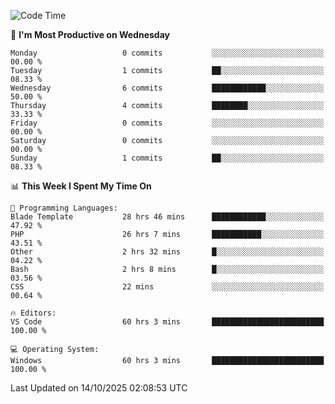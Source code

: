 <!--START_SECTION:waka-->
![Code Time](http://img.shields.io/badge/Code%20Time-6%2C116%20hrs%2021%20mins-blue)

📅 **I'm Most Productive on Wednesday** 

```text
Monday                   0 commits           ░░░░░░░░░░░░░░░░░░░░░░░░░   00.00 % 
Tuesday                  1 commits           ██░░░░░░░░░░░░░░░░░░░░░░░   08.33 % 
Wednesday                6 commits           ████████████░░░░░░░░░░░░░   50.00 % 
Thursday                 4 commits           ████████░░░░░░░░░░░░░░░░░   33.33 % 
Friday                   0 commits           ░░░░░░░░░░░░░░░░░░░░░░░░░   00.00 % 
Saturday                 0 commits           ░░░░░░░░░░░░░░░░░░░░░░░░░   00.00 % 
Sunday                   1 commits           ██░░░░░░░░░░░░░░░░░░░░░░░   08.33 % 
```


📊 **This Week I Spent My Time On** 

```text
💬 Programming Languages: 
Blade Template           28 hrs 46 mins      ████████████░░░░░░░░░░░░░   47.92 % 
PHP                      26 hrs 7 mins       ███████████░░░░░░░░░░░░░░   43.51 % 
Other                    2 hrs 32 mins       █░░░░░░░░░░░░░░░░░░░░░░░░   04.22 % 
Bash                     2 hrs 8 mins        █░░░░░░░░░░░░░░░░░░░░░░░░   03.56 % 
CSS                      22 mins             ░░░░░░░░░░░░░░░░░░░░░░░░░   00.64 % 

🔥 Editors: 
VS Code                  60 hrs 3 mins       █████████████████████████   100.00 % 

💻 Operating System: 
Windows                  60 hrs 3 mins       █████████████████████████   100.00 % 
```


 Last Updated on 14/10/2025 02:08:53 UTC
<!--END_SECTION:waka-->
